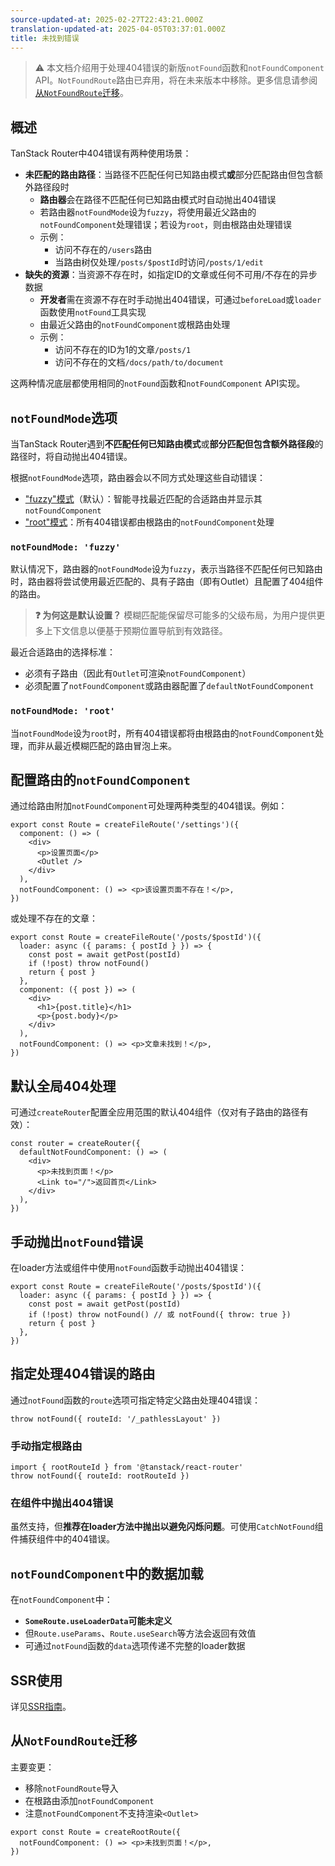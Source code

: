 ```yaml
---
source-updated-at: 2025-02-27T22:43:21.000Z
translation-updated-at: 2025-04-05T03:37:01.000Z
title: 未找到错误
---
```


> ⚠️ 本文档介绍用于处理404错误的新版`notFound`函数和`notFoundComponent` API。`NotFoundRoute`路由已弃用，将在未来版本中移除。更多信息请参阅[从`NotFoundRoute`迁移](#migrating-from-notfoundroute)。

## 概述

TanStack Router中404错误有两种使用场景：

- **未匹配的路由路径**：当路径不匹配任何已知路由模式**或**部分匹配路由但包含额外路径段时
  - **路由器**会在路径不匹配任何已知路由模式时自动抛出404错误
  - 若路由器`notFoundMode`设为`fuzzy`，将使用最近父路由的`notFoundComponent`处理错误；若设为`root`，则由根路由处理错误
  - 示例：
    - 访问不存在的`/users`路由
    - 当路由树仅处理`/posts/$postId`时访问`/posts/1/edit`
- **缺失的资源**：当资源不存在时，如指定ID的文章或任何不可用/不存在的异步数据
  - **开发者**需在资源不存在时手动抛出404错误，可通过`beforeLoad`或`loader`函数使用`notFound`工具实现
  - 由最近父路由的`notFoundComponent`或根路由处理
  - 示例：
    - 访问不存在的ID为1的文章`/posts/1`
    - 访问不存在的文档`/docs/path/to/document`

这两种情况底层都使用相同的`notFound`函数和`notFoundComponent` API实现。

## `notFoundMode`选项

当TanStack Router遇到**不匹配任何已知路由模式**或**部分匹配但包含额外路径段**的路径时，将自动抛出404错误。

根据`notFoundMode`选项，路由器会以不同方式处理这些自动错误：

- ["fuzzy"模式](#notfoundmode-fuzzy)（默认）：智能寻找最近匹配的合适路由并显示其`notFoundComponent`
- ["root"模式](#notfoundmode-root)：所有404错误都由根路由的`notFoundComponent`处理

### `notFoundMode: 'fuzzy'`

默认情况下，路由器的`notFoundMode`设为`fuzzy`，表示当路径不匹配任何已知路由时，路由器将尝试使用最近匹配的、具有子路由（即有Outlet）且配置了404组件的路由。

> **❓ 为何这是默认设置？** 模糊匹配能保留尽可能多的父级布局，为用户提供更多上下文信息以便基于预期位置导航到有效路径。

最近合适路由的选择标准：

- 必须有子路由（因此有`Outlet`可渲染`notFoundComponent`）
- 必须配置了`notFoundComponent`或路由器配置了`defaultNotFoundComponent`

### `notFoundMode: 'root'`

当`notFoundMode`设为`root`时，所有404错误都将由根路由的`notFoundComponent`处理，而非从最近模糊匹配的路由冒泡上来。

## 配置路由的`notFoundComponent`

通过给路由附加`notFoundComponent`可处理两种类型的404错误。例如：

```tsx
export const Route = createFileRoute('/settings')({
  component: () => (
    <div>
      <p>设置页面</p>
      <Outlet />
    </div>
  ),
  notFoundComponent: () => <p>该设置页面不存在！</p>,
})
```

或处理不存在的文章：

```tsx
export const Route = createFileRoute('/posts/$postId')({
  loader: async ({ params: { postId } }) => {
    const post = await getPost(postId)
    if (!post) throw notFound()
    return { post }
  },
  component: ({ post }) => (
    <div>
      <h1>{post.title}</h1>
      <p>{post.body}</p>
    </div>
  ),
  notFoundComponent: () => <p>文章未找到！</p>,
})
```

## 默认全局404处理

可通过`createRouter`配置全应用范围的默认404组件（仅对有子路由的路径有效）：

```tsx
const router = createRouter({
  defaultNotFoundComponent: () => (
    <div>
      <p>未找到页面！</p>
      <Link to="/">返回首页</Link>
    </div>
  ),
})
```

## 手动抛出`notFound`错误

在loader方法或组件中使用`notFound`函数手动抛出404错误：

```tsx
export const Route = createFileRoute('/posts/$postId')({
  loader: async ({ params: { postId } }) => {
    const post = await getPost(postId)
    if (!post) throw notFound() // 或 notFound({ throw: true })
    return { post }
  },
})
```

## 指定处理404错误的路由

通过`notFound`函数的`route`选项可指定特定父路由处理404错误：

```tsx
throw notFound({ routeId: '/_pathlessLayout' })
```

### 手动指定根路由

```tsx
import { rootRouteId } from '@tanstack/react-router'
throw notFound({ routeId: rootRouteId })
```

### 在组件中抛出404错误

虽然支持，但**推荐在loader方法中抛出以避免闪烁问题**。可使用`CatchNotFound`组件捕获组件中的404错误。

## `notFoundComponent`中的数据加载

在`notFoundComponent`中：

- **`SomeRoute.useLoaderData`可能未定义**
- 但`Route.useParams`、`Route.useSearch`等方法会返回有效值
- 可通过`notFound`函数的`data`选项传递不完整的loader数据

## SSR使用

详见[SSR指南](./ssr.md)。

## 从`NotFoundRoute`迁移

主要变更：

- 移除`notFoundRoute`导入
- 在根路由添加`notFoundComponent`
- 注意`notFoundComponent`不支持渲染`<Outlet>`

```tsx
export const Route = createRootRoute({
  notFoundComponent: () => <p>未找到页面！</p>,
})
```
